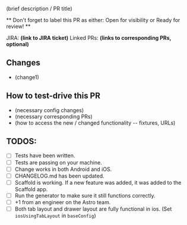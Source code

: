 (brief description / PR title)

** Don't forget to label this PR as either: Open for visibility or Ready for review! **

JIRA: **(link to JIRA ticket)**
Linked PRs: **(links to corresponding PRs, optional)**

## Changes
- (change1)

## How to test-drive this PR
- (necessary config changes)
- (necessary corresponding PRs)
- (how to access the new / changed functionality -- fixtures, URLs)

## TODOS:
- [ ] Tests have been written.
- [ ] Tests are passing on your machine.
- [ ] Change works in both Android and iOS.
- [ ] CHANGELOG.md has been updated.
- [ ] Scaffold is working. If a new feature was added, it was added to the Scaffold app.
- [ ] Run the generator to make sure it still functions correctly.
- [ ] +1 from an engineer on the Astro team.
- [ ] Both tab layout and drawer layout are fully functional in ios. (Set `iosUsingTabLayout` in `baseConfig`)
